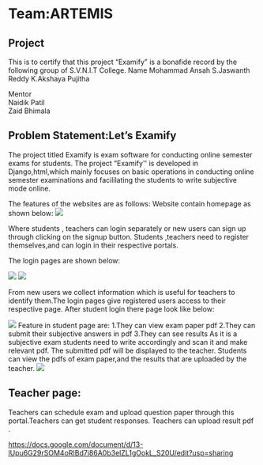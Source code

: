 # Team:ARTEMIS
##                        Project
This is to certify that this project  “Examify”  is a bonafide record by the following group of S.V.N.I.T College.
Name 
Mohammad Ansah
S.Jaswanth Reddy 
K.Akshaya Pujitha

Mentor                                                                                     
Naidik Patil                                                 
Zaid Bhimala

## Problem Statement:Let’s Examify

The project titled Examify is exam software for conducting online semester exams for students. The project “Examify'' is developed in Django,html,which mainly focuses on basic operations in conducting online semester examinations and facililating the students to write  subjective mode online. 

The features of the websites are as follows:
Website contain homepage as shown below:
<img src="img1.png" >

Where students , teachers can login separately or new users can sign up through clicking on the signup button.
Students ,teachers need to register themselves,and can login in their respective portals.

The login pages are shown below:

<img src="img2.png">
<img src="img3.png">

From  new users we collect  information which is useful for teachers to identify  them.The login pages give registered users access to their respective page.
After student login there page look like below:

<img src="img4.png">
Feature in student page are:
            1.They can view exam paper pdf
            2.They can submit their subjective answers in pdf
            3.They can see results
As it is a subjective exam students need to write accordingly and scan it and make relevant pdf. The submitted pdf will be displayed to the teacher. Students can view the pdfs of  exam paper,and the results that are uploaded by the teacher.  

<img src="img5.png">

## Teacher page:

Teachers can schedule exam and upload question paper through this portal.Teachers  can get student responses.
Teachers  can upload result pdf .

https://docs.google.com/document/d/13-lUpu6G29rSOM4oRIBd7j86A0b3elZL1gOokL_S20U/edit?usp=sharing
